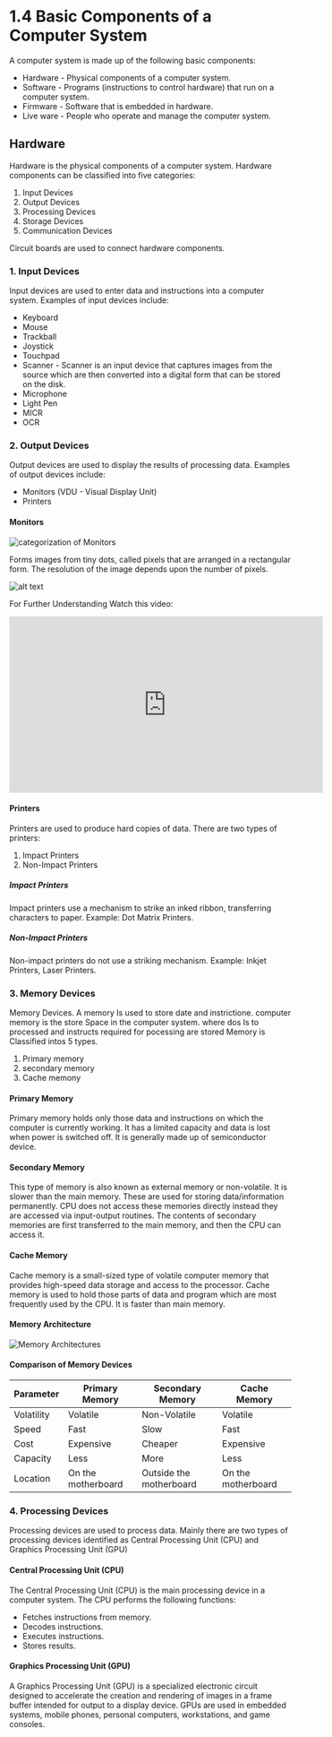 # 1.4 Basic Components of a Computer System

A computer system is made up of the following basic components:

- Hardware - Physical components of a computer system.
- Software - Programs (instructions to control hardware) that run on a computer system.
- Firmware - Software that is embedded in hardware.
- Live ware - People who operate and manage the computer system.

## Hardware

Hardware is the physical components of a computer system. Hardware components can be classified into five categories:

1. Input Devices
2. Output Devices
3. Processing Devices
4. Storage Devices
5. Communication Devices

Circuit boards are used to connect hardware components.

### 1. Input Devices

Input devices are used to enter data and instructions into a computer system. Examples of input devices include:

- Keyboard
- Mouse
- Trackball
- Joystick
- Touchpad
- Scanner - Scanner is an input device that captures images from the source which are then converted into a digital form that can be stored on the disk.
- Microphone
- Light Pen
- MICR
- OCR

### 2. Output Devices

Output devices are used to display the results of processing data. Examples of output devices include:

- Monitors (VDU - Visual Display Unit)
- Printers

#### Monitors

![categorization of Monitors](img/categorization-of-monitors.png)

Forms images from tiny dots, called pixels that are arranged in a rectangular form. The resolution of the image depends upon the number of pixels.

![alt text](img/monitor-pixels.jpg)

For Further Understanding Watch this video:

<iframe width="560" height="315" src="https://www.youtube.com/embed/yxygknX1AiE?si=SAsmuuyD3EJXVV9i" title="YouTube video player" frameborder="0" allow="accelerometer; autoplay; clipboard-write; encrypted-media; gyroscope; picture-in-picture; web-share" referrerpolicy="strict-origin-when-cross-origin" allowfullscreen></iframe>

#### Printers

Printers are used to produce hard copies of data. There are two types of printers:

1. Impact Printers
2. Non-Impact Printers

##### Impact Printers

Impact printers use a mechanism to strike an inked ribbon, transferring characters to paper. Example: Dot Matrix Printers.

##### Non-Impact Printers

Non-impact printers do not use a striking mechanism. Example: Inkjet Printers, Laser Printers.

### 3. Memory Devices

Memory Devices.
A memory Is used to store date and instrictione. computer memory is the store Space in the computer system. where dos Is to processed and instructs required for pocessing are stored
Memory is Classified intos 5 types.

1. Primary memory
2. secondary memory
3. Cache memony

#### Primary Memory

Primary memory holds only those data and instructions on which the computer is currently working. It has a limited capacity and data is lost when power is switched off. It is generally made up of semiconductor device.

#### Secondary Memory

This type of memory is also known as external memory or non-volatile. It is slower than the main memory. These are used for storing data/information permanently. CPU does not access these memories directly instead they are accessed via input-output routines. The contents of secondary memories are first transferred to the main memory, and then the CPU can access it.

#### Cache Memory

Cache memory is a small-sized type of volatile computer memory that provides high-speed data storage and access to the processor. Cache memory is used to hold those parts of data and program which are most frequently used by the CPU. It is faster than main memory.

#### Memory Architecture

![Memory Architectures](img/memory-architecture.png)

#### Comparison of Memory Devices

| Parameter  | Primary Memory     | Secondary Memory        | Cache Memory       |
| ---------- | ------------------ | ----------------------- | ------------------ |
| Volatility | Volatile           | Non-Volatile            | Volatile           |
| Speed      | Fast               | Slow                    | Fast               |
| Cost       | Expensive          | Cheaper                 | Expensive          |
| Capacity   | Less               | More                    | Less               |
| Location   | On the motherboard | Outside the motherboard | On the motherboard |

### 4. Processing Devices

Processing devices are used to process data. Mainly there are two types of processing devices identified as Central Processing Unit (CPU) and Graphics Processing Unit (GPU)

#### Central Processing Unit (CPU)

The Central Processing Unit (CPU) is the main processing device in a computer system. The CPU performs the following functions:

- Fetches instructions from memory.
- Decodes instructions.
- Executes instructions.
- Stores results.

#### Graphics Processing Unit (GPU)

A Graphics Processing Unit (GPU) is a specialized electronic circuit designed to accelerate the creation and rendering of images in a frame buffer intended for output to a display device. GPUs are used in embedded systems, mobile phones, personal computers, workstations, and game consoles.
